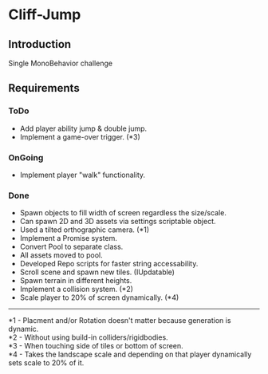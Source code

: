 # Cliff-Jump

## Introduction
Single MonoBehavior challenge

## Requirements

### ToDo
- Add player ability jump & double jump.
- Implement a game-over trigger. (*3)

### OnGoing
- Implement player "walk" functionality.

### Done
- Spawn objects to fill width of screen regardless the size/scale.
- Can spawn 2D and 3D assets via settings scriptable object.
- Used a tilted orthographic camera. (*1)
- Implement a Promise system.
- Convert Pool to separate class.
- All assets moved to pool.
- Developed Repo scripts for faster string accessability.
- Scroll scene and spawn new tiles. (IUpdatable)
- Spawn terrain in different heights.
- Implement a collision system. (*2)
- Scale player to 20% of screen dynamically. (*4)

---

*1 - Placment and/or Rotation doesn't matter because generation is dynamic. <br>
*2 - Without using build-in colliders/rigidbodies. <br>
*3 - When touching side of tiles or bottom of screen. <br>
*4 - Takes the landscape scale and depending on that player dynamically sets scale to 20% of it.
